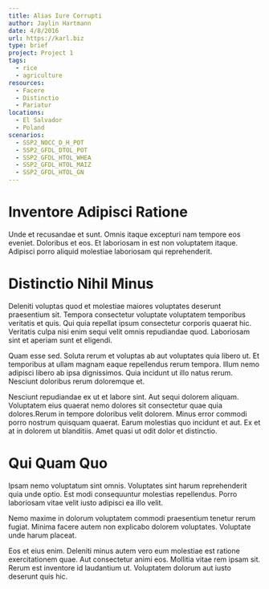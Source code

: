 ```yaml
---
title: Alias Iure Corrupti
author: Jaylin Hartmann
date: 4/8/2016
url: https://karl.biz
type: brief
project: Project 1
tags:
  - rice
  - agriculture
resources:
  - Facere
  - Distinctio
  - Pariatur
locations:
  - El Salvador
  - Poland
scenarios:
  - SSP2_NOCC_D_H_POT
  - SSP2_GFDL_DTOL_POT
  - SSP2_GFDL_HTOL_WHEA
  - SSP2_GFDL_HTOL_MAIZ
  - SSP2_GFDL_HTOL_GN
---
```


# Inventore Adipisci Ratione
Unde et recusandae et sunt. Omnis itaque excepturi nam tempore eos eveniet. Doloribus et eos. Et laboriosam in est non voluptatem itaque. Adipisci porro aliquid molestiae laboriosam qui reprehenderit.

# Distinctio Nihil Minus
Deleniti voluptas quod et molestiae maiores voluptates deserunt praesentium sit. Tempora consectetur voluptate voluptatem temporibus veritatis et quis. Qui quia repellat ipsum consectetur corporis quaerat hic. Veritatis culpa nisi enim sequi velit omnis repudiandae quod. Laboriosam sint et aperiam sunt et eligendi.
 Quam esse sed. Soluta rerum et voluptas ab aut voluptates quia libero ut. Et temporibus at ullam magnam eaque repellendus rerum tempora. Illum nemo adipisci libero ab ipsa dignissimos. Quia incidunt ut illo natus rerum. Nesciunt doloribus rerum doloremque et.
 Nesciunt repudiandae ex ut et labore sint. Aut sequi dolorem aliquam. Voluptatem eius quaerat nemo dolores sit consectetur quae quia dolores.Rerum in tempore doloribus velit dolorem. Minus error commodi porro nostrum quisquam quaerat. Earum molestias quo incidunt et aut. Ex et at in dolorem ut blanditiis. Amet quasi ut odit dolor et distinctio.

# Qui Quam Quo
Ipsam nemo voluptatum sint omnis. Voluptates sint harum reprehenderit quia unde optio. Est modi consequuntur molestias repellendus. Porro laboriosam vitae velit iusto adipisci ea illo velit.
 Nemo maxime in dolorum voluptatem commodi praesentium tenetur rerum fugiat. Minima facere autem non explicabo dolorem voluptates. Voluptate unde harum placeat.
 Eos et eius enim. Deleniti minus autem vero eum molestiae est ratione exercitationem quae. Aut consectetur animi eos. Mollitia vitae rem ipsam sit. Rerum est inventore id laudantium ut. Voluptatem dolorum aut iusto deserunt quis hic.
